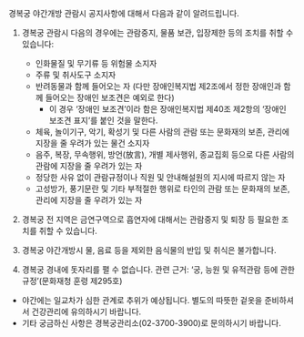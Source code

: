 경복궁 야간개방 관람시 공지사항에 대해서 다음과 같이 알려드립니다.

1. 경복궁 관람시 다음의 경우에는 관람중지, 물품 보관, 입장제한 등의 조치를 취할 수 있습니다:
   - 인화물질 및 무기류 등 위험물 소지자
   - 주류 및 취사도구 소지자
   - 반려동물과 함께 들어오는 자 (다만 장애인복지법 제2조에서 정한 장애인과 함께 들어오는 장애인 보조견은 예외로 한다)
     - 이 경우 ‘장애인 보조견’이라 함은 장애인복지법 제40조 제2항의 ‘장애인 보조견 표지’를 붙인 것을 말한다.
   - 체육, 놀이기구, 악기, 확성기 및 다른 사람의 관람 또는 문화재의 보존, 관리에 지장을 줄 우려가 있는 물건 소지자
   - 음주, 복장, 무속행위, 방언(放言), 개별 제사행위, 종교집회 등으로 다른 사람의 관람에 지장을 줄 우려가 있는 자
   - 정당한 사유 없이 관람규정이나 직원 및 안내해설원의 지시에 따르지 않는 자
   - 고성방가, 풍기문란 및 기타 부적절한 행위로 타인의 관람 또는 문화재의 보존, 관리에 지장을 줄 우려가 있는 자

2. 경복궁 전 지역은 금연구역으로 흡연자에 대해서는 관람중지 및 퇴장 등 필요한 조치를 취할 수 있습니다.

3. 경복궁 야간개방시 물, 음료 등을 제외한 음식물의 반입 및 취식은 불가합니다.

4. 경복궁 경내에 돗자리를 펼 수 없습니다.
   관련 근거: ‘궁, 능원 및 유적관람 등에 관한 규정’(문화재청 훈령 제295호)

* 야간에는 일교차가 심한 관계로 추위가 예상됩니다. 별도의 따뜻한 겉옷을 준비하셔서 건강관리에 유의하시기 바랍니다.
* 기타 궁금하신 사항은 경복궁관리소(02-3700-3900)로 문의하시기 바랍니다.